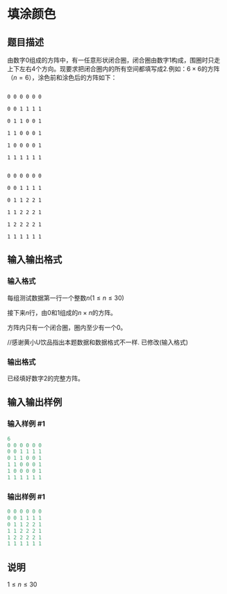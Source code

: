 # 填涂颜色

## 题目描述

由数字$0$组成的方阵中，有一任意形状闭合圈，闭合圈由数字$1$构成，围圈时只走上下左右$4$个方向。现要求把闭合圈内的所有空间都填写成$2$.例如：$6 \times 6$的方阵（$n=6$），涂色前和涂色后的方阵如下：

```plain

0 0 0 0 0 0

0 0 1 1 1 1

0 1 1 0 0 1

1 1 0 0 0 1

1 0 0 0 0 1

1 1 1 1 1 1

```

```plain

0 0 0 0 0 0

0 0 1 1 1 1

0 1 1 2 2 1

1 1 2 2 2 1

1 2 2 2 2 1

1 1 1 1 1 1

```

## 输入输出格式

### 输入格式

每组测试数据第一行一个整数$n(1 \le n \le 30)$

接下来$n$行，由$0$和$1$组成的$n \times n$的方阵。

方阵内只有一个闭合圈，圈内至少有一个$0$。

//感谢黄小U饮品指出本题数据和数据格式不一样. 已修改(输入格式)

### 输出格式

已经填好数字$2$的完整方阵。

## 输入输出样例

### 输入样例 #1

```cpp
6
0 0 0 0 0 0
0 0 1 1 1 1
0 1 1 0 0 1
1 1 0 0 0 1
1 0 0 0 0 1
1 1 1 1 1 1

```
### 输出样例 #1

```cpp
0 0 0 0 0 0
0 0 1 1 1 1
0 1 1 2 2 1
1 1 2 2 2 1
1 2 2 2 2 1
1 1 1 1 1 1

```
## 说明

$1 \le n \le 30$

